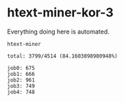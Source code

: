 # htext-miner-kor-3

Everything doing here is automated.

```
htext-miner

total: 3799/4514 (84.1603898980948%)

job0: 675
job1: 666
job2: 961
job3: 749
job4: 748
```